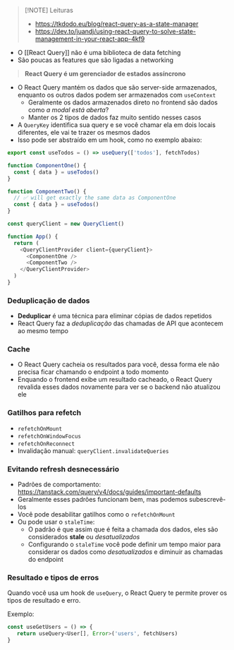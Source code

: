 
> [!NOTE] Leituras
> - https://tkdodo.eu/blog/react-query-as-a-state-manager
> - https://dev.to/juandj/using-react-query-to-solve-state-management-in-your-react-app-4kf9

- O [[React Query]] não é uma biblioteca de data fetching
- São poucas as features que são ligadas a networking

> **React Query é um gerenciador de estados assíncrono**

- O React Query mantém os dados que são server-side armazenados, enquanto os outros dados podem ser armazenados com `useContext`
	- Geralmente os dados armazenados direto no frontend são dados como *a modal está aberta*?
	- Manter os 2 tipos de dados faz muito sentido nesses casos
- A `QueryKey` identifica sua query e se você chamar ela em dois locais diferentes, ele vai te trazer os mesmos dados
- Isso pode ser abstraído em um hook, como no exemplo abaixo:

```javascript
export const useTodos = () => useQuery(['todos'], fetchTodos)

function ComponentOne() {
  const { data } = useTodos()
}

function ComponentTwo() {
  // ✅ will get exactly the same data as ComponentOne
  const { data } = useTodos()
}

const queryClient = new QueryClient()

function App() {
  return (
    <QueryClientProvider client={queryClient}>
      <ComponentOne />
      <ComponentTwo />
    </QueryClientProvider>
  )
}
```


### Deduplicação de dados
- **Deduplicar** é uma técnica para eliminar cópias de dados repetidos
- React Query faz a *deduplicação* das chamadas de API que acontecem ao mesmo tempo

### Cache
- O React Query cacheia os resultados para você, dessa forma ele não precisa ficar chamando o endpoint a todo momento
- Enquando o frontend exibe um resultado cacheado, o React Query revalida esses dados novamente para ver se o backend não atualizou ele

### Gatilhos para refetch
- `refetchOnMount`
- `refetchOnWindowFocus`
- `refetchOnReconnect`
- Invalidação manual: `queryClient.invalidateQueries`

### Evitando refresh desnecessário
- Padrões de comportamento: https://tanstack.com/query/v4/docs/guides/important-defaults
- Geralmente esses padrões funcionam bem, mas podemos subescrevê-los
- Você pode desabilitar gatilhos como o `refetchOnMount`
- Ou pode usar o `staleTime`:
	- O padrão é que assim que é feita a chamada dos dados, eles são considerados **stale** ou *desatualizados*
	- Configurando o `staleTime` você pode definir um tempo maior para considerar os dados como *desatualizados* e diminuir as chamadas do endpoint

### Resultado e tipos de erros
Quando você usa um hook de `useQuery`, o React Query te permite prover os tipos de resultado e erro. 

Exemplo:

```javascript
const useGetUsers = () => {
   return useQuery<User[], Error>('users', fetchUsers)
}
```


